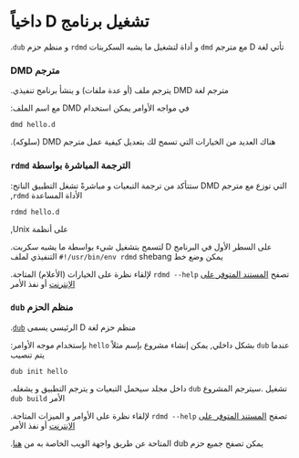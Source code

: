 # داخياً D تشغيل برنامج 

.`dub` و منظم حزم `rdmd` و أداة لتشغيل ما يشبه السكربتات `dmd` مع مترجم  D تأتي لغة

### DMD مترجم

.يترجم ملف (أو عدة ملفات) و ينشأ برنامج تنفيذي DMD مترجم لغة 

:مع اسم الملف DMD في مواجه الأوامر يمكن استخدام

    dmd hello.d

.(سلوكه) DMD هناك العديد من الخيارات التي تسمح لك بتعديل كيفية عمل مترجم

### `rdmd` الترجمة المباشرة بواسطة

:ستتأكد من ترجمة التبعيات و مباشرةً تشغل التطبيق الناتج DMD التي توزع مع مترجم ,`rdmd` الأداة المساعدة 

    rdmd hello.d

,Unix على أنظمة

.لتسمح بتشغيل شيء بواسطة ما يشبه سكربت D على السطر الأول في البرنامج التنفيذي لملف `#!/usr/bin/env rdmd` shebang يمكن وضع خط 

.لإلقاء نظرة على الخيارات (الأعلام) المتاحة `rdmd --help` تصفح [المستند المتوفر على الإنترنت](https://dlang.org/rdmd.html#switches) أو نفذ الأمر 

### `dub` منظم الحزم

.[`dub`](http://code.dlang.org) الرئيسي يسمى D منظم حزم لغة

:بإستخدام موجه الأوامر `hello` بشكل داخلي, يمكن إنشاء مشروع بإسم مثلاً `dub` عندما يتم تنصيب 

    dub init hello

.داخل مجلد سيحمل التبعيات و يترجم التطبيق و يشغله `dub` تشغيل
.سيترجم المشروع `dub build` الأمر

.لإلقاء نظرة على الأوامر و الميزات المتاحة `rdmd --help` تصفح [المستند المتوفر على الإنترنت](https://code.dlang.org/docs/commandline) أو نفذ الأمر

.المتاحة عن طريق واجهة الويب الخاصة به من [هنا](https://code.dlang.org) dub يمكن تصفح جميع حزم
